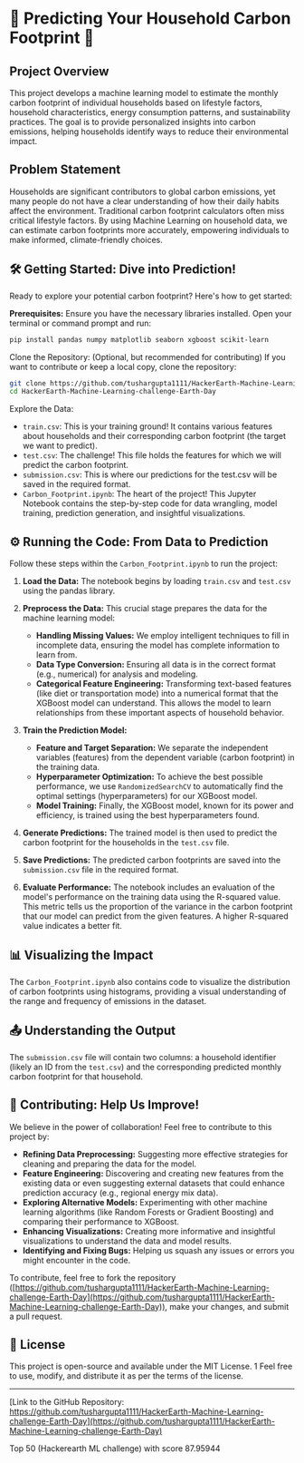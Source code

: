 # 🏡 Predicting Your Household Carbon Footprint 🌳

## Project Overview
This project develops a machine learning model to estimate the monthly carbon footprint of individual households based on lifestyle factors, household characteristics, energy consumption patterns, and sustainability practices. The goal is to provide personalized insights into carbon emissions, helping households identify ways to reduce their environmental impact.

## Problem Statement
Households are significant contributors to global carbon emissions, yet many people do not have a clear understanding of how their daily habits affect the environment. Traditional carbon footprint calculators often miss critical lifestyle factors. By using Machine Learning on household data, we can estimate carbon footprints more accurately, empowering individuals to make informed, climate-friendly choices.

## 🛠️ Getting Started: Dive into Prediction!
Ready to explore your potential carbon footprint? Here's how to get started:

**Prerequisites:** Ensure you have the necessary libraries installed. Open your terminal or command prompt and run:

```bash
pip install pandas numpy matplotlib seaborn xgboost scikit-learn
```
Clone the Repository: (Optional, but recommended for contributing) If you want to contribute or keep a local copy, clone the repository:

```bash
git clone https://github.com/tushargupta1111/HackerEarth-Machine-Learning-challenge-Earth-Day
cd HackerEarth-Machine-Learning-challenge-Earth-Day
```
Explore the Data:

* `train.csv`: This is your training ground! It contains various features about households and their corresponding carbon footprint (the target we want to predict).
* `test.csv`: The challenge! This file holds the features for which we will predict the carbon footprint.
* `submission.csv`: This is where our predictions for the test.csv will be saved in the required format.
* `Carbon_Footprint.ipynb`: The heart of the project! This Jupyter Notebook contains the step-by-step code for data wrangling, model training, prediction generation, and insightful visualizations.

## ⚙️ Running the Code: From Data to Prediction
Follow these steps within the `Carbon_Footprint.ipynb` to run the project:

1.  **Load the Data:** The notebook begins by loading `train.csv` and `test.csv` using the pandas library.

2.  **Preprocess the Data:** This crucial stage prepares the data for the machine learning model:
    * **Handling Missing Values:** We employ intelligent techniques to fill in incomplete data, ensuring the model has complete information to learn from.
    * **Data Type Conversion:** Ensuring all data is in the correct format (e.g., numerical) for analysis and modeling.
    * **Categorical Feature Engineering:** Transforming text-based features (like diet or transportation mode) into a numerical format that the XGBoost model can understand. This allows the model to learn relationships from these important aspects of household behavior.

3.  **Train the Prediction Model:**
    * **Feature and Target Separation:** We separate the independent variables (features) from the dependent variable (carbon footprint) in the training data.
    * **Hyperparameter Optimization:** To achieve the best possible performance, we use `RandomizedSearchCV` to automatically find the optimal settings (hyperparameters) for our XGBoost model.
    * **Model Training:** Finally, the XGBoost model, known for its power and efficiency, is trained using the best hyperparameters found.

4.  **Generate Predictions:** The trained model is then used to predict the carbon footprint for the households in the `test.csv` file.

5.  **Save Predictions:** The predicted carbon footprints are saved into the `submission.csv` file in the required format.

6.  **Evaluate Performance:** The notebook includes an evaluation of the model's performance on the training data using the R-squared value. This metric tells us the proportion of the variance in the carbon footprint that our model can predict from the given features. A higher R-squared value indicates a better fit.

## 📊 Visualizing the Impact
The `Carbon_Footprint.ipynb` also contains code to visualize the distribution of carbon footprints using histograms, providing a visual understanding of the range and frequency of emissions in the dataset.

## 📤 Understanding the Output
The `submission.csv` file will contain two columns: a household identifier (likely an ID from the `test.csv`) and the corresponding predicted monthly carbon footprint for that household.

## 🤝 Contributing: Help Us Improve!
We believe in the power of collaboration! Feel free to contribute to this project by:

* **Refining Data Preprocessing:** Suggesting more effective strategies for cleaning and preparing the data for the model.
* **Feature Engineering:** Discovering and creating new features from the existing data or even suggesting external datasets that could enhance prediction accuracy (e.g., regional energy mix data).
* **Exploring Alternative Models:** Experimenting with other machine learning algorithms (like Random Forests or Gradient Boosting) and comparing their performance to XGBoost.
* **Enhancing Visualizations:** Creating more informative and insightful visualizations to understand the data and model results.
* **Identifying and Fixing Bugs:** Helping us squash any issues or errors you might encounter in the code.

To contribute, feel free to fork the repository ([https://github.com/tushargupta1111/HackerEarth-Machine-Learning-challenge-Earth-Day](https://github.com/tushargupta1111/HackerEarth-Machine-Learning-challenge-Earth-Day)), make your changes, and submit a pull request.

## 📜 License
This project is open-source and available under the MIT License. 1 Feel free to use, modify, and distribute it as per the terms of the license.

---
[Link to the GitHub Repository: https://github.com/tushargupta1111/HackerEarth-Machine-Learning-challenge-Earth-Day](https://github.com/tushargupta1111/HackerEarth-Machine-Learning-challenge-Earth-Day)

Top 50 (Hackerearth ML challenge) with score 87.95944 
